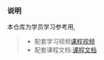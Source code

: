 ### 说明

本仓库为学员学习参考用,
> * 配套学习视频[课程视频](https://www.kuazhu.com/way/5aa501cb48026c7ee77efc3b)
> * 配套课程文档:[课程文档](https://pan.baidu.com/s/10IWZiNiWt_tO27JLYLCb1g)